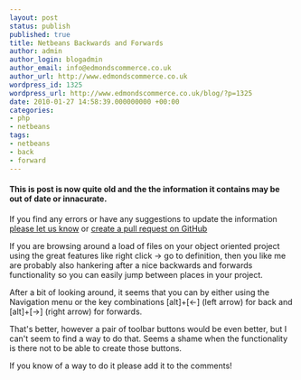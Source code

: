 ```yaml
---
layout: post
status: publish
published: true
title: Netbeans Backwards and Forwards
author: admin
author_login: blogadmin
author_email: info@edmondscommerce.co.uk
author_url: http://www.edmondscommerce.co.uk
wordpress_id: 1325
wordpress_url: http://www.edmondscommerce.co.uk/blog/?p=1325
date: 2010-01-27 14:58:39.000000000 +00:00
categories:
- php
- netbeans
tags:
- netbeans
- back
- forward
---
```

<div class="oldpost"><h4>This is post is now quite old and the the information it contains may be out of date or innacurate.</h4>
<p>
If you find any errors or have any suggestions to update the information <a href="http://edmondscommerce.github.io/contact-us/index.html">please let us know</a>
or <a href="https://github.com/edmondscommerce/edmondscommerce.github.io">create a pull request on GitHub</a>
</p>
</div>
If you are browsing around a load of files on your object oriented project using the great features like right click -> go to definition, then you like me are probably also hankering after a nice backwards and forwards functionality so you can easily jump between places in your project.

After a bit of looking around, it seems that you can by either using the Navigation menu or the key combinations [alt]+[<-] (left arrow) for back and [alt]+[->]  (right arrow) for forwards.

That's better, however a pair of toolbar buttons would be even better, but I can't seem to find a way to do that. Seems a shame when the functionality is there not to be able to create those buttons. 

If you know of a way to do it please add it to the comments!
